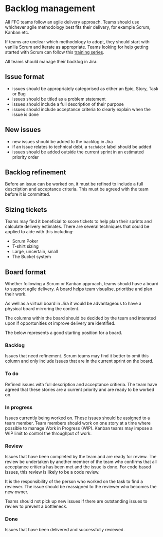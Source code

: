# Backlog management
All FFC teams follow an agile delivery approach.  Teams should use whichever agile methodology best fits their delivery, for example Scrum, Kanban etc.

If teams are unclear which methodology to adopt, they should start with vanilla Scrum and iterate as appropriate.  Teams looking for help getting started with Scrum can follow this [training series](http://scrumtrainingseries.com).

All teams should manage their backlog in Jira. 

## Issue format
- issues should be appropriately categorised as either an Epic, Story, Task or Bug
- issues should be titled as a problem statement
- issues should include a full description of their purpose
- issues should include acceptance criteria to clearly explain when the issue is done

## New issues
- new issues should be added to the backlog in Jira
- if an issue relates to technical debt, a `techdebt` label should be added
- issues should be added outside the current sprint in an estimated priority order

## Backlog refinement
Before an issue can be worked on, it must be refined to include a full description and acceptance criteria.  This must be agreed with the team before it is committed.

## Sizing tickets
Teams may find it beneficial to score tickets to help plan their sprints and calculate delivery estimates.  There are several techniques that could be applied to aide with this including:
- Scrum Poker
- T-shirt sizing
- Large, uncertain, small
- The Bucket system

## Board format
Whether following a Scrum or Kanban approach, teams should have a board to support agile delivery.  A board helps team visualise, prioritise and plan their work.  

As well as a virtual board in Jira it would be advantageous to have a physical board mirroring the content.  

The columns within the board should be decided by the team and interated upon if opportunities ot improve delivery are identified.  

The below represents a good starting position for a board.

### Backlog
Issues that need refinement.  Scrum teams may find it better to omit this column and only include issues that are in the current sprint on the board.

### To do 
Refined issues with full description and acceptance critieria.  The team have agreed that these stories are a current priority and are ready to be worked on.

### In progress
Issues currently being worked on.  These issues should be assigned to a team member.  Team members should work on one story at a time where possible to manage Work in Progress (WIP).  Kanban teams may impose a WIP limit to control the throughput of work.

### Review
Issues that have been completed by the team and are ready for review.  The review be undertaken by another member of the team who confirms that all acceptance critieria has been met and the issue is done.  For code based issues, this review is likely to be a code review.

It is the responsibility of the person who worked on the task to find a reviewer.  The issue should be reassigned to the reviewer who becomes the new owner.

Teams should not pick up new issues if there are outstanding issues to review to prevent a bottleneck.

### Done
Issues that have been delivered and successfully reviewed.

